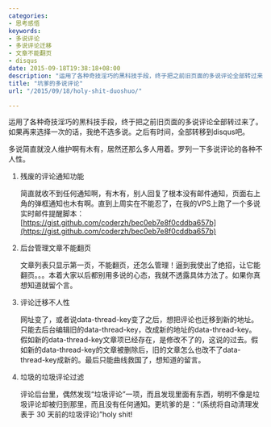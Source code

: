 ```yaml
---
categories:
- 思考感悟
keywords:
- 多说评论
- 多说评论迁移
- 文章不能翻页
- disqus
date: 2015-09-18T19:38:18+08:00
description: "运用了各种奇技淫巧的黑科技手段，终于把之前旧页面的多说评论全部转过来了。"
title: "坑爹的多说评论"
url: "/2015/09/18/holy-shit-duoshuo/"

---
```


运用了各种奇技淫巧的黑科技手段，终于把之前旧页面的多说评论全部转过来了。如果再来选择一次的话，我绝不选多说。之后有时间，全部转移到disqus吧。

多说简直就没人维护啊有木有，居然还那么多人用着。罗列一下多说评论的各种不人性。

<!--more-->

1. 残废的评论通知功能

    简直就收不到任何通知啊，有木有，别人回复了根本没有邮件通知，页面右上角的弹框通知也木有啊。直到上周实在不能忍了，在我的VPS上跑了一个多说实时邮件提醒脚本：[https://gist.github.com/coderzh/bec0eb7e8f0cddba657b](https://gist.github.com/coderzh/bec0eb7e8f0cddba657b)

1. 后台管理文章不能翻页

    文章列表只显示第一页，不能翻页，还怎么管理！逼到我使出了绝招，让它能翻页。。。本着大家以后都别用多说的心态，我就不透露具体方法了。如果你真想知道就留个言。

1. 评论迁移不人性

    网址变了，或者说data-thread-key变了之后，想把评论也迁移到新的地址。只能去后台编辑旧的data-thread-key，改成新的地址的data-thread-key。假如新的data-thread-key文章项已经存在，是修改不了的，这说的过去。假如新的data-thread-key的文章被删除后，旧的文章怎么也改不了data-thread-key成新的。最后只能曲线救国了，想知道的留言。

1. 垃圾的垃圾评论过滤

    评论后台里，偶然发现“垃圾评论”一项，而且发现里面有东西，明明不像是垃圾评论却被归到那里，而且没有任何通知。更坑爹的是：“(系统将自动清理发表于 30 天前的垃圾评论)”holy shit!

